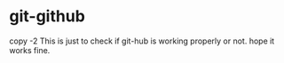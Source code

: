 # git-github
copy -2
This is just to check if git-hub is working properly or not.
 hope it works fine.
